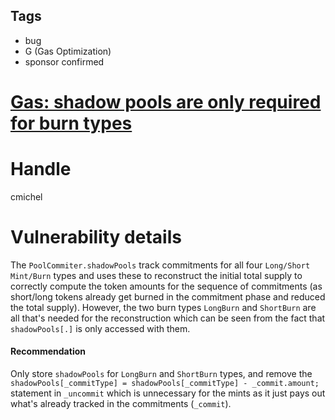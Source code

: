 ## Tags

- bug
- G (Gas Optimization)
- sponsor confirmed

# [Gas: shadow pools are only required for burn types](https://github.com/code-423n4/2021-10-tracer-findings/issues/12) 

# Handle

cmichel


# Vulnerability details

The `PoolCommiter.shadowPools` track commitments for all four `Long/Short Mint/Burn` types and uses these to reconstruct the initial total supply to correctly compute the token amounts for the sequence of commitments (as short/long tokens already get burned in the commitment phase and reduced the total supply).
However, the two burn types `LongBurn` and `ShortBurn` are all that's needed for the reconstruction which can be seen from the fact that `shadowPools[.]` is only accessed with them.

#### Recommendation
Only store `shadowPools` for `LongBurn` and `ShortBurn` types, and remove the `shadowPools[_commitType] = shadowPools[_commitType] - _commit.amount;` statement in `_uncommit` which is unnecessary for the mints as it just pays out what's already tracked in the commitments (`_commit`).


